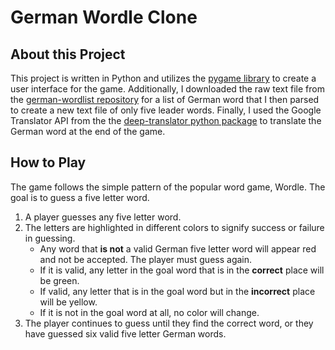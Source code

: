 # German Wordle Clone
## About this Project
This project is written in Python and utilizes the [pygame library](https://www.pygame.org/news) to create a user interface for the game. Additionally, I downloaded the raw text file from the [german-wordlist repository](https://github.com/enz/german-wordlist) for a list of German word that I then parsed to create a new text file of only five leader words. Finally, I used the Google Translator API from the the [deep-translator python package](https://pypi.org/project/deep-translator/#google-translate-1) to translate the German word at the end of the game.
## How to Play
The game follows the simple pattern of the popular word game, Wordle. The goal is to guess a five letter word.
1. A player guesses any five letter word.
2. The letters are highlighted in different colors to signify success or failure in guessing.
    - Any word that **is not** a valid German five letter word will appear red and not be accepted. The player must guess again.
    - If it is valid, any letter in the goal word that is in the **correct** place will be green.
    - If valid, any letter that is in the goal word but in the **incorrect** place will be yellow.
    - If it is not in the goal word at all, no color will change.
3. The player continues to guess until they find the correct word, or they have guessed six valid five letter German words. 
